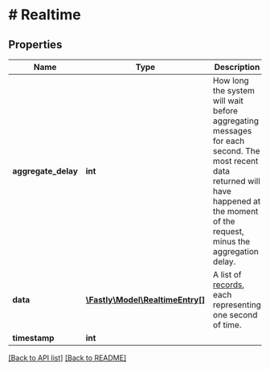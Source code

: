 # # Realtime

## Properties

Name | Type | Description | Notes
------------ | ------------- | ------------- | -------------
**aggregate_delay** | **int** | How long the system will wait before aggregating messages for each second. The most recent data returned will have happened at the moment of the request, minus the aggregation delay. | [optional]
**data** | [**\Fastly\Model\RealtimeEntry[]**](RealtimeEntry.md) | A list of [records](#record-data-model), each representing one second of time. | [optional]
**timestamp** | **int** |  | [optional]

[[Back to API list]](../../README.md#endpoints) [[Back to README]](../../README.md)
